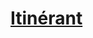 ﻿---
!LinkItem
Link: background_itinerant_hd.md
NameLink: <!--NameLink-->[Itinérant](hd_background_itinerant.md)<!--/NameLink-->
Id: backgrounds_hd.md#itinérant
ParentLink: backgrounds_hd.md#historique
Name: Itinérant
ParentName: Historique
---




# [Itinérant](hd_background_itinerant.md)



